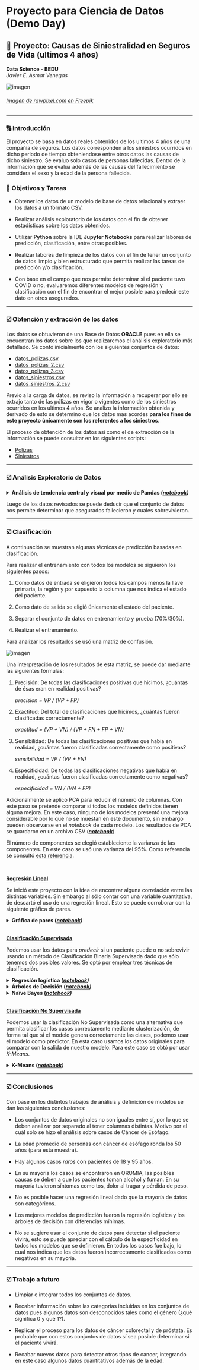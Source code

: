 # Proyecto para Ciencia de Datos (Demo Day)
## :rocket: Proyecto: Causas de Siniestralidad en Seguros de Vida (ultimos 4 años)
**Data Science - BEDU**   
*Javier E. Asmat Venegas*   

![imagen](imagenes/seguro_vida.jpg)
###### [Imagen de rawpixel.com en Freepik](https://www.freepik.es/vector-gratis/ilustracion-seguro-vida_2605710.htm#page=2&query=seguro%20vida&position=25&from_view=keyword&track=ais)
---

### :capital_abcd: Introducción
El proyecto se basa en datos reales obtenidos de los ultimos 4 años de una compañia de seguros. Los datos corresponden a los siniestros ocurridos en dicho periodo de tiempo obteniendose entre otros
datos las causas de dicho siniestro. Se evaluo solo casos de personas fallecidas. Dentro de la información que se evalua además de las causas del fallecimiento se considera el sexo y la edad de la
persona fallecida.

### :dart: Objetivos y Tareas

- Obtener los datos de un modelo de base de datos relacional y extraer los datos a un formato CSV.

- Realizar análisis exploratorio de los datos con el fin de obtener estadísticas sobre los datos obtenidos.

- Utilizar __Python__ sobre la IDE __Jupyter Notebooks__ para realizar labores de predicción, clasificación, entre otras posibles.

- Realizar labores de limpieza de los datos con el fin de tener un conjunto de datos limpio y bien estructurado que permita realizar las tareas de predicción y/o clasificación.

- Con base en el campo que nos permite determinar si el paciente tuvo COVID o no, evaluaremos diferentes modelos de regresión y clasificación con el fin de encontrar el mejor posible para 
predecir este dato en otros asegurados.

---

### :ballot_box_with_check: Obtención y extracción de los datos

Los datos se obtuvieron de una Base de Datos __ORACLE__ pues en ella se encuentran los datos sobre los que realizaremos
el análisis exploratorio más detallado. Se contó inicialmente con los siguientes conjuntos de datos:

- [datos_polizas.csv](datasets/datos_polizas.csv)
- [datos_polizas_2.csv](datasets/datos_polizas_2.csv)
- [datos_polizas_3.csv](datasets/datos_polizas_3.csv)
- [datos_siniestros.csv](datasets/datos_siniestros.csv)
- [datos_siniestros_2.csv](datasets/datos_siniestros_2.csv)

Previo a la carga de datos, se reviso la información a recuperar por ello se extrajo tanto de las pólizas en vigor o vigentes como de los siniestros ocurridos en los ultimos 4 años.
Se analizo la información obtenida y derivado de esto se determino que los datos mas acordes **para los fines de este proyecto únicamente son los referentes a los siniestros**.

El proceso de obtención de los datos así como el de extracción de la información se puede consultar en los siguientes scripts:

- [Polizas](scripts/datos_polizas.sql) 
- [Siniestros](scripts/datos_siniestros.sql)

---

### :ballot_box_with_check: Análisis Exploratorio de Datos

<details><summary><strong>Análisis de tendencia central y visual por medio de Pandas (<em><a href="notebooks/eda.ipynb">notebook</a>)</em></strong> </summary>
	<p>

**Variables numéricas (edad)**

- Medidas de tendencia central y variabilidad

	```
    count    10451.000000
    mean        53.721749
    std         13.321296
    min         19.000000
    25%         44.000000
    50%         56.000000
    75%         64.000000
    max         98.000000
   ```

   - La edad promedio es 53.72
   - La edad mínima es 19
   - La edad máxima es 98
   - El 25% de los datos tienen un valor menor a 44
   - El 50% de los datos tienen un valor menor a 56 (mediana)
   - El 75% de los datos tienen un valor menor a 64
   - Rango intercuartilico: 20
   - La desviación estándar es 13.32 (hip: están ligeramente dispersos)

- Diagrama de caja e Histograma

	El siguiente diagrama confirma los resultados anteriores. Los bigotes nos indican que los valores de 19 y 98 son *raros* por lo que se consideran atípicos.

	![imagen](imagenes/boxplot.png)

	Podemos comprobar esto con un histograma. Los valores más elevados corresponden con el promedio y los más pequeños con los valores atípicos que muestra el diagrama de caja.

	![imagen](imagenes/histograma.png)

**Variables categóricas**

- Tabla de contingencia (causa COVID x Sexo x Edad)

   ```
   SEXO	    0	     1	    total
   COVID	0	1	 0	  1	
   EDAD					
   19	    1	0	 3	  0	    4
   20	    0	0	 3	  0	    3
   21	    1	0	 8	  0	    9
   22	    3	0	24	  0	   27
   23	    5	0	21	  0	   26
   ...	...	...	...	...	...
   93   	1	0	 1	  0	    2
   94	    0	0	 1	  0	    1
   97    	1	0	 0	  0	    1
   98	    2	0	 0	  0	    2
   total 2180 417 6318 1536	10451
   ```

   Algunas interpretaciones:

   - 417 mujeres fallecieron a causa del COVID.
   - 1536 hombres fallecieron a causa del COVID.
   - 8498 personas (hombres y mujeres) fallecieron por otras causas o tuvieron algún siniestro que no causo fallecimiento.

- Tabla de contingencia (fallecidos por sospecha de covid)

   ```
   COVID	        0 	       1	total
   SOSPECHA COVID	0	  1	   0	
   SEXO				
     0	         2060	120	 417	2597
     1	         5863	455	1536	7854
   total	     7923	575	1953	10451
   ```

   Algunas interpretaciones:

   - 575 personas (entre hombres y mujeres) fallecieron por sospecha de COVID.
   - 1953 personas (entre hombres y mujeres) fallecieron a causa de COVID. Los valores coinciden con los mostrados en la tabla anterior.

- Tabla de contingencia (fallecidos y vivos por sexo)

   ```
   FALLECIDO	N	   S	total
   SEXO			
           0  808	1789	 2597
           1 1990	5864	 7854
   total  	 2798	7653	10451
   ```

   Algunas interpretaciones:

   - 2597 mujeres sufrieron algún siniestro de las cuales 808 permanecen vivos y 1789 fallecieron.
   - 7854 hombres sufrieron algún siniestro de los cuales 1990 permanecen vivos y 5864 fallecieron.

</p>
</details>

Luego de los datos revisados se puede deducir que el conjunto de datos nos permite determinar que asegurados fallecieron y cuales sobrevivieron.

---

### :ballot_box_with_check: Clasificación

A continuación se muestran algunas técnicas de predicción basadas en clasificación.

Para realizar el entrenamiento con todos los modelos se siguieron los siguientes pasos:

1. Como datos de entrada se eligieron todos los campos menos la llave primaria, la región y por supuesto la columna que nos indica el estado del paciente.

1. Como dato de salida se eligió únicamente el estado del paciente.

1. Separar el conjunto de datos en entrenamiento y prueba (70%/30%).

1. Realizar el entrenamiento.

Para analizar los resultados se usó una matriz de confusión.

![imagen](imagenes/matriz_interp.png)

Una interpretación de los resultados de esta matriz, se puede dar mediante las siguientes fórmulas:

1. Precisión: De todas las clasificaciones positivas que hicimos, ¿cuántas de ésas eran en realidad positivas?
   
   *precision = VP / (VP + FP)*

1. Exactitud: Del total de clasificaciones que hicimos, ¿cuántas fueron clasificadas correctamente?
   
   *exactitud = (VP + VN) / (VP + FN + FP + VN)*

1. Sensibilidad: De todas las clasificaciones positivas que había en realidad, ¿cuántas fueron clasificadas correctamente como positivas?
   
   *sensibilidad = VP / (VP + FN)*

1. Especificidad: De todas las clasificaciones negativas que había en realidad, ¿cuántas fueron clasificadas correctamente como negativas?
   
   *especificidad = VN / (VN + FP)*


Adicionalmente se aplicó PCA para reducir el número de columnas. Con este paso se pretende comparar si todos los modelos definidos tienen alguna mejora. En este caso, ninguno de los modelos presentó una mejora considerable por lo que no se muestan en este documento, sin embargo pueden observarse en el *notebook* de cada modelo. Los resultados de PCA se guardaron en un archivo CSV ([_**notebook**_](notebooks/pca.ipynb)).

El número de componentes se elegió estableciente la varianza de las componentes. En este caso se usó una varianza del 95%. Como referencia se consultó [esta referencia](https://www.mikulskibartosz.name/pca-how-to-choose-the-number-of-components/).

<br/>

<u>**Regresión Lineal**</u>

Se inició este proyecto con la idea de encontrar alguna correlación entre las distintas variables. Sin embargo al sólo contar con una variable cuantitativa, de descartó el uso de una regresión lineal. Esto se puede corroborar con la siguiente gráfica de pares.

<details><summary><strong>Gráfica de pares (<em><a href="notebooks/regresion.ipynb">notebook</a>)</em></strong> </summary>
	<p>

![imagen](imagenes/regresion.png)

</p>
</details>
<br/>

<u>**Clasificación Supervisada**</u>

Podemos usar los datos para *predecir* si un paciente puede o no sobrevivir usando un método de Clasificación Binaria Supervisada dado que sólo tenemos dos posibles valores. Se optó por emplear tres técnicas de clasificación.

<details><summary><strong>Regresión logística (<em><a href="notebooks/logistica.ipynb">notebook</a>)</em></strong> </summary>
	<p>

Podemos usar regresión logística en este caso la cuál modela el problema por medio del *sigmoidal* que permite dejar los valores en cero de un lado y los de uno en el otro:

<img src="imagenes/sigmoidal.png" width="300" height="300">

Para el modelo generado se obtuvo la siguiente matriz:

![imagen](imagenes/matriz_confusion.png)

Interpretación:

```
Precision: 0.941747572815534
Exactitud: 0.9428571428571428
Sensibilidad: 1.0
Especificidad: 0.25
```

Lo cual nos dice que la precisión, exactitud y sensibilidad es bastante buena. Sin embargo la especificad es muy baja lo cual indica que hubo muchos datos que fueron incorrectamente clasificados como negativos. Dicho de otra forma, el modelo fue bueno para clasificar fallecimientos pero no tanto para sobrevivientes. Esto se debe quizá a que tenemos más datos de fallecimientos.

</p>
</details>

<details><summary><strong>Árboles de Decisión (<em><a href="notebooks/random_forest.ipynb">notebook</a>)</em></strong> </summary>
<p>

La idea detrás de un árbol de decisión consiste en ir tomando decisiones de forma encadenada e ir descartando soluciones hasta quedarnos con una sola salida, en este caso el valor de la variable `status_patient`. De esta forma el método llamado *random forest*, consiste en tomar varios árboles (bosque) con las siguientes características:

1. Cada árbol de decisión debe ser independiente.
1. Cada árbol debe ser entrenado aleatoriamente,
1. La información que reciben los árboles debe ser distinta para que se basen en distintas características.

Una vez que todos los árboles se han entrenado, se hace un *consenso* para decidir el resultado de una predicción. Cada uno de los árboles *vota* y la clase más votada es la que define a qué clase pertenece el dato.

En este caso se hizo el mismo proceso que con la regresión logística: se separo el conjunto en entrenamiento y prueba, se entrenó y se midió el desempeño usando una matriz de confusión y las fórmulas para interpretar los resultados.

![imagen](imagenes/matriz_rf.png)

```
Precision: 0.9320388349514563
Exactitud: 0.9238095238095239
Sensibilidad: 0.9896907216494846
Especificidad: 0.125
```

Donde vemos que nuevamente la especificidad es bastante baja.

Cada uno de los árboles tiene una forma similar a la siguiente. Se muestra en el ejemplo el árbol 18 del bosque.

![imagen](imagenes/arbol.png)

</p>
</details>

<details><summary><strong>Naïve Bayes (<em><a href="notebooks/naive_bayes.ipynb">notebook</a>)</em></strong> </summary>
<p>	

Este clasificador se basa en la noción de las características de un objeto que contribuyen a su categorización. Se muestran de la misma manera su matriz de confusión y métricas.

![imagen](imagenes/bayes.png)

Interpretación:

```
Precision: 0.8333333333333334
Exactitud: 0.2571428571428571
Sensibilidad: 0.16666666666666666
Especificidad: 0.8
```

En este caso aunque mejoró considerablemente la especificidad, la exactitud y sensibilidad bajaron demasiado.

</p>
</details>
<br/>

<u>**Clasificación No Supervisada**</u>

Podemos usar la clasificación No Supervisada como una alternativa que permita clasificar los casos correctamente mediante clusterización, de forma tal que si el modelo genera correctamente las clases, podemos usar el modelo como predictor. En esta caso usamos los datos originales para comparar con la salida de nuestro modelo. Para este caso se obtó por usar *K-Means*.

<details><summary><strong>K-Means (<em><a href="notebooks/kmeans.ipynb">notebook</a>)</em></strong> </summary>
<p>	

Este algoritmo muy útil cuando tenemos un dataset que queremos dividir por grupos pero no sabemos exactamente qué grupos queremos y cuáles son sus características. Lo único que tenemos que decidir de antemano es cuántos grupos queremos, y el algoritmo intentará agrupar nuestros datos en esa cantidad de grupos.

Se obtuvo la siguiente matriz:

![imagen](imagenes/kmeans.png)

Interpretación:

```
Precision: 0.89937106918239
Exactitud: 0.47564469914040114
Sensibilidad: 0.4612903225806452
Especificidad: 0.5897435897435898
```

Notamos como de todos nuestros modelos fue el peor evaluado.

</p>
</details>

---

### :ballot_box_with_check: Conclusiones

Con base en los distintos trabajos de análisis y definición de modelos se dan las siguientes conclusiones:

- Los conjuntos de datos originales no son iguales entre sí, por lo que se deben analizar por separado al tener columnas distintas. Motivo por el cuál sólo se hizo el análisis sobre casos de Cáncer de Esófago.

- La edad promedio de personas con cáncer de esófago ronda los 50 años (para esta muestra).

- Hay algunos casos *raros* con pacientes de 18 y 95 años.

- En su mayoría los casos se encontraron en OROMIA, las posibles causas se deben a que los pacientes toman alcohol y fuman. En su mayoría tuvieron síntomas como tos, dolor al tragar y pérdida de peso.

- No es posible hacer una regresión lineal dado que la mayoría de datos son categóricos.

- Los mejores modelos de predicción fueron la regresión logística y los árboles de decisión con diferencias mínimas.

- No se sugiere usar el conjunto de datos para detectar si el paciente vivirá, esto se puede apreciar con el cálculo de la especificidad en todos los modelos que se definieron. En todos los casos fue bajo, lo cual nos indica que los datos fueron incorrectamente clasificados como negativos en su mayoría.

---

### :ballot_box_with_check: Trabajo a futuro

- Limpiar e integrar todos los conjuntos de datos.

- Recabar información sobre las categorías incluidas en los conjuntos de datos pues algunos datos son desconocidos tales como el género (¿qué significa 0 y qué 1?).

- Replicar el proceso para los datos de cáncer colorectal y de próstata. Es probable que con estos conjuntos de datos sí sea posible determinar si el paciente vivirá. 

- Recabar nuevos datos para detectar otros tipos de cancer, integrando en este caso algunos datos cuantitativos además de la edad.
